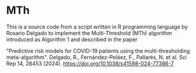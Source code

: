 # MTh
This is a source code from a script written in R programming language by Rosario Delgado 
to implement the Multi-Threshold (MTh) algorithm introduced as Algorithm 1 and described in the paper 

"Predictive risk models for COVID-19 patients using the multi-thresholding meta-algorithm". 
Delgado, R., Fernández-Peláez, F., Pallarés, N. et al. 
Sci Rep 14, 28453 (2024). 
https://doi.org/10.1038/s41598-024-77386-7
